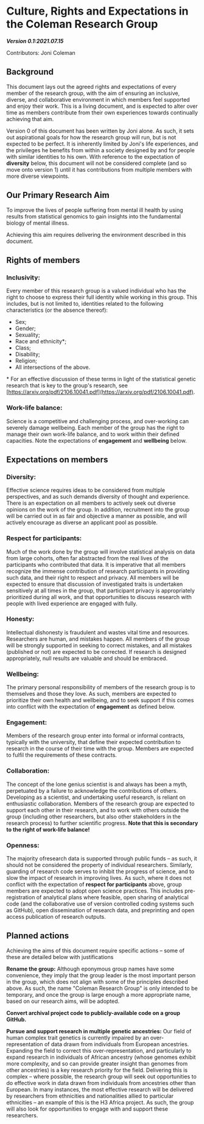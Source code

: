 # Culture, Rights and Expectations in the Coleman Research Group

_**Version 0.1:2021.07.15**_

Contributors: Joni Coleman

## Background

This document lays out the agreed rights and expectations of every member of the research group, with the aim of ensuring an inclusive, diverse, and collaborative environment in which members feel supported and enjoy their work. This is a living document, and is expected to alter over time as members contribute from their own experiences towards continually achieving that aim.

Version 0 of this document has been written by Joni alone. As such, it sets out aspirational goals for how the research group will run, but is not expected to be perfect. It is inherently limited by Joni&#39;s life experiences, and the privileges he benefits from within a society designed by and for people with similar identities to his own. With reference to the expectation of **diversity** below, this document will not be considered complete (and so move onto version 1) until it has contributions from multiple members with more diverse viewpoints.

## Our Primary Research Aim

To improve the lives of people suffering from mental ill health by using results from statistical genomics to gain insights into the fundamental biology of mental illness.

Achieving this aim requires delivering the environment described in this document.

## Rights of members

### Inclusivity: 
Every member of this research group is a valued individual who has the right to choose to express their full identity while working in this group. This includes, but is not limited to, identities related to the following characteristics (or the absence thereof):

- Sex;
- Gender;
- Sexuality;
- Race and ethnicity\*;
- Class;
- Disability;
- Religion;
- All intersections of the above.

\* For an effective discussion of these terms in light of the statistical genetic research that is key to the group&#39;s research, see [https://arxiv.org/pdf/2106.10041.pdf](https://arxiv.org/pdf/2106.10041.pdf).

### Work-life balance: 
Science is a competitive and challenging process, and over-working can severely damage wellbeing. Each member of the group has the right to manage their own work-life balance, and to work within their defined capacities. Note the expectations of **engagement** and **wellbeing** below.

## Expectations on members

### Diversity: 
Effective science requires ideas to be considered from multiple perspectives, and as such demands diversity of thought and experience. There is an expectation on all members to actively seek out diverse opinions on the work of the group. In addition, recruitment into the group will be carried out in as fair and objective a manner as possible, and will actively encourage as diverse an applicant pool as possible.

### Respect for participants:
Much of the work done by the group will involve statistical analysis on data from large cohorts, often far abstracted from the real lives of the participants who contributed that data. It is imperative that all members recognize the immense contribution of research participants in providing such data, and their right to respect and privacy. All members will be expected to ensure that discussion of investigated traits is undertaken sensitively at all times in the group, that participant privacy is appropriately prioritized during all work, and that opportunities to discuss research with people with lived experience are engaged with fully.

### Honesty: 
Intellectual dishonesty is fraudulent and wastes vital time and resources. Researchers are human, and mistakes happen. All members of the group will be strongly supported in seeking to correct mistakes, and all mistakes (published or not) are expected to be corrected. If research is designed appropriately, null results are valuable and should be embraced.

### Wellbeing: 
The primary personal responsibility of members of the research group is to themselves and those they love. As such, members are expected to prioritize their own health and wellbeing, and to seek support if this comes into conflict with the expectation of **engagement** as defined below.

### Engagement:
Members of the research group enter into formal or informal contracts, typically with the university, that define their expected contribution to research in the course of their time with the group. Members are expected to fulfil the requirements of these contracts.

### Collaboration: 
The concept of the lone genius scientist is and always has been a myth, perpetuated by a failure to acknowledge the contributions of others. Developing as a scientist, and undertaking useful research, is reliant on enthusiastic collaboration. Members of the research group are expected to support each other in their research, and to work with others outside the group (including other researchers, but also other stakeholders in the research process) to further scientific progress. **Note that this is secondary to the right of work-life balance!**

### Openness: 
The majority ofresearch data is supported through public funds – as such, it should not be considered the property of individual researchers. Similarly, guarding of research code serves to inhibit the progress of science, and to slow the impact of research in improving lives. As such, where it does not conflict with the expectation of **respect for participants** above, group members are expected to adopt open science practices. This includes pre-registration of analytical plans where feasible, open sharing of analytical code (and the collaborative use of version controlled coding systems such as GitHub), open dissemination of research data, and preprinting and open access publication of research outputs.

## Planned actions

Achieving the aims of this document require specific actions – some of these are detailed below with justifications

**Rename the group:** Although eponymous group names have some convenience, they imply that the group leader is the most important person in the group, which does not align with some of the principles described above. As such, the name &quot;Coleman Research Group&quot; is only intended to be temporary, and once the group is large enough a more appropriate name, based on our research aims, will be adopted.

**Convert archival project code to publicly-available code on a group GitHub.**

**Pursue and support research in multiple genetic ancestries:** Our field of human complex trait genetics is currently impaired by an over-representation of data drawn from individuals from European ancestries. Expanding the field to correct this over-representation, and particularly to expand research in individuals of African ancestry (whose genomes exhibit more complexity, and so can provide greater insight than genomes from other ancestries) is a key research priority for the field. Delivering this is complex – where possible, the research group will seek out opportunities to do effective work in data drawn from individuals from ancestries other than European. In many instances, the most effective research will be delivered by researchers from ethnicities and nationalities allied to particular ethnicities – an example of this is the H3 Africa project. As such, the group will also look for opportunities to engage with and support these researchers.
